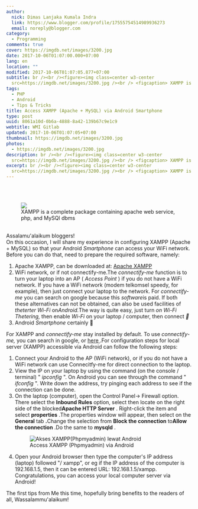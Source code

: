 ```yaml
---
author:
  nick: Dimas Lanjaka Kumala Indra
  link: https://www.blogger.com/profile/17555754514989936273
  email: noreply@blogger.com
category:
  - Programming
comments: true
cover: https://imgdb.net/images/3200.jpg
date: 2017-10-06T01:07:00.000+07:00
lang: en
location: ""
modified: 2017-10-06T01:07:05.877+07:00
subtitle: br /><br /><figure><img class=center w3-center
  src=https://imgdb.net/images/3200.jpg /><br /> <figcaption> XAMPP is a
tags:
  - PHP
  - Android
  - Tips & Tricks
title: Access XAMPP (Apache + MySQL) via Android Smartphone
type: post
uuid: 8061a10d-0b6a-4888-8a42-139b67c9e1c9
webtitle: WMI Gitlab
updated: 2017-10-06T01:07:05+07:00
thumbnail: https://imgdb.net/images/3200.jpg
photos:
  - https://imgdb.net/images/3200.jpg
description: br /><br /><figure><img class=center w3-center
  src=https://imgdb.net/images/3200.jpg /><br /> <figcaption> XAMPP is a
excerpt: br /><br /><figure><img class=center w3-center
  src=https://imgdb.net/images/3200.jpg /><br /> <figcaption> XAMPP is a
---
```


<br><br><figure><img class="center w3-center" src="https://imgdb.net/images/3200.jpg"><br>    <figcaption>        XAMPP is a complete package containing apache web service, php, and         MySQl dbms     </figcaption></figure><br>Assalamu'alaikum bloggers! <br>On this occasion, I will share my experience in configuring XAMPP (Apache +     MySQL) so that your Android <em>Smartphone</em> can access your WiFi     network. Before you can do that, need to prepare the required software,     namely: <br><ol><li>        Apache XAMPP, can be downloaded at:         <a href="https://translate.googleusercontent.com/translate_c?depth=2&amp;nv=1&amp;rurl=translate.google.com&amp;sl=id&amp;sp=nmt4&amp;tl=en&amp;u=http://www.apachefriends.org/en/xampp-windows.html&amp;usg=ALkJrhi-CmKxcr4dzgcLBWP36TZzvt-P3g" target="_top" title="Apache XAMPP" rel="noopener noreferer nofollow">            Apache XAMPP         </a>    </li><li>        WiFi network, or if not connectify-me.The <em>connectify-me</em>        function is to turn your laptop into an AP ( <em>Access Point</em> ) if         you do not have a WiFi network. If you have a WiFi network (modem         telkomsel speedy, for example), then just connect your laptop to the         network. For <em>connectify-me</em> you can search on google because         this <em>software</em>is paid. If both these alternatives can not be obtained, can also be used facilities of <em>theterter Wi-Fi</em> on<em>Android.</em>The way is quite easy, just turn        <em>on Wi-Fi Thetering,</em> then enable <em>Wi-Fi</em> on your laptop         / computer, then connect <em>🙂</em>    </li><li>        Android <em>Smartphone</em> certainly 🙂     </li></ol>For XAMPP and <em>connectify-me</em> stay installed by default. To use    <em>connectify-me,</em> you can search in google, or     <a href="https://translate.googleusercontent.com/translate_c?depth=2&amp;nv=1&amp;rurl=translate.google.com&amp;sl=id&amp;sp=nmt4&amp;tl=en&amp;u=http://www.peniti.org/app-software/sharing-koneksi-connectify-me.html&amp;usg=ALkJrhg1xoZZlOPuXCuTSB3JRop5AvkeVA" target="_top" rel="noopener noreferer nofollow">        here     </a>    .For configuration steps for local server (XAMPP) accessible via Android     can follow the following steps: <br><ol><li>        Connect your Android to the AP (WiFi network), or if you do not have a         WiFi network can use Connecitfy-me for direct connection to the laptop.     </li><li>        View the IP on your laptop by using the command (on the console /         terminal) " <em>ipconfig</em> ". On Android you can see through the         command " <em>ifconfig</em> ". Write down the address, try pinging each         address to see if the connection can be done.     </li><li>        On the laptop (computer), open the Control Panel-&gt; Firewall option.         There select the <strong>Inbound Rules</strong> option, select then locate on the right side of the blocked<strong>Apache HTTP Server</strong> . Right-click the item and select        <strong>properties</strong> .The properties window will appear, then         select on the <strong>General</strong> tab <strong>.</strong>Change the selection from <strong>Block the connection</strong> to<strong>Allow the connection</strong> .Do the same to        <strong>mysqld</strong> .     </li><figure>            <img alt="Akses XAMPP(Phpmyadmin) lewat Android" src="https://caisaroentoro-files-wordpress-com.cdn.ampproject.org/i/s/caisaroentoro.files.wordpress.com/2017/01/screenshot_2017-01-29-15-53-09-907.jpeg">            <figcaption>                Access XAMPP (Phpmyadmin) via Android             </figcaption>        </figure><li>        Open your Android browser then type the computer's IP address (laptop)         followed "/ xampp", or eg if the IP address of the computer is         192.168.1.5, then it can be entered URL: 192.168.1.5/xampp.         Congratulations, you can access your local computer server via Android!     </li></ol>The first tips from Me this time, hopefully bring benefits to the readers     of all, Wassalammu'alaikum!